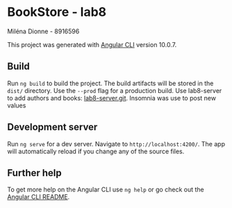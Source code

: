 # BookStore - lab8 
Miléna Dionne - 8916596

This project was generated with [Angular CLI](https://github.com/angular/angular-cli) version 10.0.7.

## Build

Run `ng build` to build the project. The build artifacts will be stored in the `dist/` directory. Use the `--prod` flag for a production build.
Use lab8-server to add authors and books: [lab8-server.git](https://github.com/stephanesome/lab8-server.git). 
Insomnia was use to post new values 

## Development server

Run `ng serve` for a dev server. Navigate to `http://localhost:4200/`. The app will automatically reload if you change any of the source files.

## Further help

To get more help on the Angular CLI use `ng help` or go check out the [Angular CLI README](https://github.com/angular/angular-cli/blob/master/README.md).
